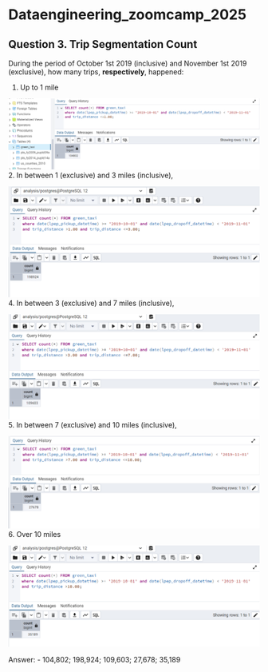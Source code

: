 # Dataengineering_zoomcamp_2025
## Question 3. Trip Segmentation Count

During the period of October 1st 2019 (inclusive) and November 1st 2019 (exclusive), how many trips, **respectively**, happened:
1. Up to 1 mile

![hello](homework1/Screenshot2.png)
2. In between 1 (exclusive) and 3 miles (inclusive),

![hello](homework1/Screenshot3.png)
4. In between 3 (exclusive) and 7 miles (inclusive),

![hello](homework1/Screenshot4.png)
5. In between 7 (exclusive) and 10 miles (inclusive),

![hello](homework1/Screenshot5.png)
6. Over 10 miles

![hello](homework1/Screenshot6.png)

Answer: - 104,802;  198,924;  109,603;  27,678;  35,189
